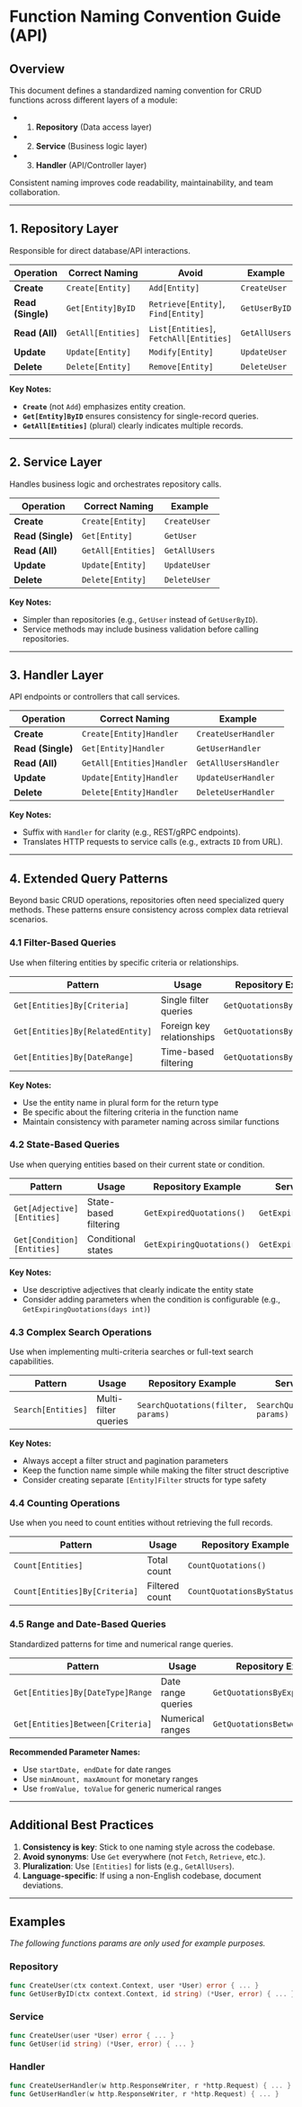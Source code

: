 # Function Naming Convention Guide (API) 

## Overview 
This document defines a standardized naming convention for CRUD functions across different layers of a module:  
- 1. **Repository** (Data access layer)  
- 2. **Service** (Business logic layer)  
- 3. **Handler** (API/Controller layer)  

Consistent naming improves code readability, maintainability, and team collaboration.  

---

## 1. Repository Layer 
Responsible for direct database/API interactions. 

| **Operation**  | **Correct Naming**      | **Avoid**               | **Example**           |
|---------------|------------------------|------------------------|-----------------------|
| **Create**    | `Create[Entity]`       | `Add[Entity]`          | `CreateUser`         |
| **Read (Single)** | `Get[Entity]ByID`  | `Retrieve[Entity]`, `Find[Entity]` | `GetUserByID`     |
| **Read (All)** | `GetAll[Entities]`  | `List[Entities]`, `FetchAll[Entities]` | `GetAllUsers`  |
| **Update**    | `Update[Entity]`       | `Modify[Entity]`       | `UpdateUser`        |
| **Delete**    | `Delete[Entity]`       | `Remove[Entity]`       | `DeleteUser`        |

**Key Notes:**  
- **`Create`** (not `Add`) emphasizes entity creation.  
- **`Get[Entity]ByID`** ensures consistency for single-record queries.  
- **`GetAll[Entities]`** (plural) clearly indicates multiple records.  

---

## 2. Service Layer 
Handles business logic and orchestrates repository calls.  

| **Operation**  | **Correct Naming**      | **Example**           |
|---------------|------------------------|-----------------------|
| **Create**    | `Create[Entity]`       | `CreateUser`         |
| **Read (Single)** | `Get[Entity]`      | `GetUser`           |
| **Read (All)** | `GetAll[Entities]`  | `GetAllUsers`       |
| **Update**    | `Update[Entity]`       | `UpdateUser`        |
| **Delete**    | `Delete[Entity]`       | `DeleteUser`        |

**Key Notes:**  
- Simpler than repositories (e.g., `GetUser` instead of `GetUserByID`).  
- Service methods may include business validation before calling repositories.  

---

## 3. Handler Layer 
API endpoints or controllers that call services. 

| **Operation**  | **Correct Naming**          | **Example**               |
|---------------|----------------------------|---------------------------|
| **Create**    | `Create[Entity]Handler`    | `CreateUserHandler`       |
| **Read (Single)** | `Get[Entity]Handler`    | `GetUserHandler`         |
| **Read (All)** | `GetAll[Entities]Handler` | `GetAllUsersHandler`     |
| **Update**    | `Update[Entity]Handler`    | `UpdateUserHandler`      |
| **Delete**    | `Delete[Entity]Handler`    | `DeleteUserHandler`      |

**Key Notes:**  
- Suffix with `Handler` for clarity (e.g., REST/gRPC endpoints).  
- Translates HTTP requests to service calls (e.g., extracts `ID` from URL).  

---

## 4. Extended Query Patterns
Beyond basic CRUD operations, repositories often need specialized query methods. These patterns ensure consistency across complex data retrieval scenarios.

### 4.1 Filter-Based Queries
Use when filtering entities by specific criteria or relationships.

| **Pattern** | **Usage** | **Repository Example** | **Service Example** |
|-------------|-----------|------------------------|---------------------|
| `Get[Entities]By[Criteria]` | Single filter queries | `GetQuotationsByStatus()` | `GetQuotationsByStatus()` |
| `Get[Entities]By[RelatedEntity]` | Foreign key relationships | `GetQuotationsByContact()` | `GetQuotationsByContact()` |
| `Get[Entities]By[DateRange]` | Time-based filtering | `GetQuotationsByPeriod()` | `GetQuotationsByPeriod()` |

**Key Notes:**
- Use the entity name in plural form for the return type
- Be specific about the filtering criteria in the function name
- Maintain consistency with parameter naming across similar functions

### 4.2 State-Based Queries
Use when querying entities based on their current state or condition.

| **Pattern** | **Usage** | **Repository Example** | **Service Example** |
|-------------|-----------|------------------------|---------------------|
| `Get[Adjective][Entities]` | State-based filtering | `GetExpiredQuotations()` | `GetExpiredQuotations()` |
| `Get[Condition][Entities]` | Conditional states | `GetExpiringQuotations()` | `GetExpiringQuotations()` |

**Key Notes:**
- Use descriptive adjectives that clearly indicate the entity state
- Consider adding parameters when the condition is configurable (e.g., `GetExpiringQuotations(days int)`)

### 4.3 Complex Search Operations
Use when implementing multi-criteria searches or full-text search capabilities.

| **Pattern** | **Usage** | **Repository Example** | **Service Example** |
|-------------|-----------|------------------------|---------------------|
| `Search[Entities]` | Multi-filter queries | `SearchQuotations(filter, params)` | `SearchQuotations(filter, params)` |

**Key Notes:**
- Always accept a filter struct and pagination parameters
- Keep the function name simple while making the filter struct descriptive
- Consider creating separate `[Entity]Filter` structs for type safety

### 4.4 Counting Operations
Use when you need to count entities without retrieving the full records.

| **Pattern** | **Usage** | **Repository Example** | **Service Example** |
|-------------|-----------|------------------------|---------------------|
| `Count[Entities]` | Total count | `CountQuotations()` | `CountQuotations()` |
| `Count[Entities]By[Criteria]` | Filtered count | `CountQuotationsByStatus()` | `CountQuotationsByStatus()` |

### 4.5 Range and Date-Based Queries
Standardized patterns for time and numerical range queries.

| **Pattern** | **Usage** | **Repository Example** |
|-------------|-----------|------------------------|
| `Get[Entities]By[DateType]Range` | Date range queries | `GetQuotationsByExpiryRange()` |
| `Get[Entities]Between[Criteria]` | Numerical ranges | `GetQuotationsBetweenAmounts()` |

**Recommended Parameter Names:**
- Use `startDate, endDate` for date ranges
- Use `minAmount, maxAmount` for monetary ranges
- Use `fromValue, toValue` for generic numerical ranges

---

## Additional Best Practices
1. **Consistency is key**: Stick to one naming style across the codebase.  
2. **Avoid synonyms**: Use `Get` everywhere (not `Fetch`, `Retrieve`, etc.).  
3. **Pluralization**: Use `[Entities]` for lists (e.g., `GetAllUsers`).  
4. **Language-specific**: If using a non-English codebase, document deviations.  

---

## Examples 
*The following functions params are only used for example purposes.*

### **Repository**  
```go  
func CreateUser(ctx context.Context, user *User) error { ... }  
func GetUserByID(ctx context.Context, id string) (*User, error) { ... }
```

### **Service**  
```go  
func CreateUser(user *User) error { ... }  
func GetUser(id string) (*User, error) { ... }  
```

### **Handler**  
```go  
func CreateUserHandler(w http.ResponseWriter, r *http.Request) { ... }  
func GetUserHandler(w http.ResponseWriter, r *http.Request) { ... }  
```